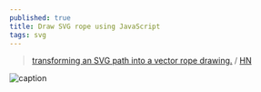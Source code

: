 ```yaml
---
published: true
title: Draw SVG rope using JavaScript
tags: svg
---
```

> [transforming an SVG path into a vector rope drawing.](https://muffinman.io/blog/draw-svg-rope-using-javascript/) / [HN](https://news.ycombinator.com/item?id=34197379)

![caption](https://muffinman.io/img/rope/path-to-rope.png)